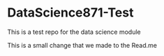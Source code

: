 # DataScience871-Test
This is a test repo for the data science module

This is a small change that we made to the Read.me
